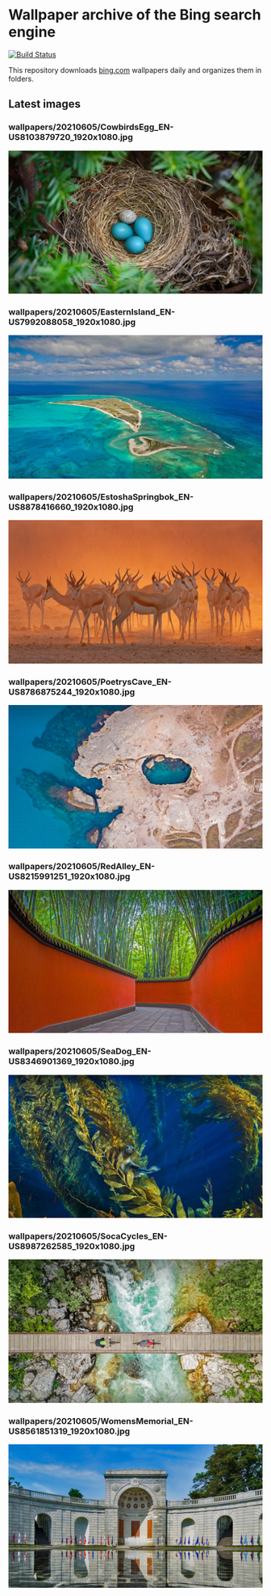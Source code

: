 # Wallpaper archive of the Bing search engine

[![Build Status](https://travis-ci.org/kijart/bing-daily-images-dl.svg?branch=wallpapers)](https://travis-ci.org/kijart/bing-daily-images-dl)

This repository downloads [bing.com](https://www.bing.com) wallpapers daily and organizes them in folders.

## Latest images

<!-- Wallpapers -->

### wallpapers/20210605/CowbirdsEgg_EN-US8103879720_1920x1080.jpg

![wallpapers/20210605/CowbirdsEgg_EN-US8103879720_1920x1080.jpg](wallpapers/20210605/CowbirdsEgg_EN-US8103879720_1920x1080.jpg)

### wallpapers/20210605/EasternIsland_EN-US7992088058_1920x1080.jpg

![wallpapers/20210605/EasternIsland_EN-US7992088058_1920x1080.jpg](wallpapers/20210605/EasternIsland_EN-US7992088058_1920x1080.jpg)

### wallpapers/20210605/EstoshaSpringbok_EN-US8878416660_1920x1080.jpg

![wallpapers/20210605/EstoshaSpringbok_EN-US8878416660_1920x1080.jpg](wallpapers/20210605/EstoshaSpringbok_EN-US8878416660_1920x1080.jpg)

### wallpapers/20210605/PoetrysCave_EN-US8786875244_1920x1080.jpg

![wallpapers/20210605/PoetrysCave_EN-US8786875244_1920x1080.jpg](wallpapers/20210605/PoetrysCave_EN-US8786875244_1920x1080.jpg)

### wallpapers/20210605/RedAlley_EN-US8215991251_1920x1080.jpg

![wallpapers/20210605/RedAlley_EN-US8215991251_1920x1080.jpg](wallpapers/20210605/RedAlley_EN-US8215991251_1920x1080.jpg)

### wallpapers/20210605/SeaDog_EN-US8346901369_1920x1080.jpg

![wallpapers/20210605/SeaDog_EN-US8346901369_1920x1080.jpg](wallpapers/20210605/SeaDog_EN-US8346901369_1920x1080.jpg)

### wallpapers/20210605/SocaCycles_EN-US8987262585_1920x1080.jpg

![wallpapers/20210605/SocaCycles_EN-US8987262585_1920x1080.jpg](wallpapers/20210605/SocaCycles_EN-US8987262585_1920x1080.jpg)

### wallpapers/20210605/WomensMemorial_EN-US8561851319_1920x1080.jpg

![wallpapers/20210605/WomensMemorial_EN-US8561851319_1920x1080.jpg](wallpapers/20210605/WomensMemorial_EN-US8561851319_1920x1080.jpg)

